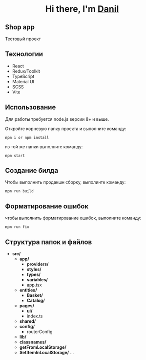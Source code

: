 <h1 align="center">Hi there, I'm <a href="https://vk.com/danil_sobolev1998" target="_blank">Danil</a>

## Shop app

Тестовый проект

## Технологии

-   React
-   Redux/Toolkit
-   TypeScript
-   Material UI
-   SCSS
-   Vite

## Использование

Для работы требуется node.js версии 8+ и выше.

Откройте корневую папку проекта и выполните команду:

```
npm i or npm install
```

из той же папки выполните команду:

```
npm start
```

## Создание билда

Чтобы выполнить продакшн сборку, выполинте команду:

```
npm run build
```

## Форматирование ошибок

чтобы выполнить форматирование ошибок, выполните команду:

```
npm run fix
```

## Структура папок и файлов

-   **src/**
    -   **app/**
        -   **providers/**
        -   **styles/**
        -   **types/**
        -   **variables/**
        -   app.tsx
    -   **entities/**
        -   **Basket/**
        -   **Catalog/**
    -   **pages/**
        -   **ui/**
        -   index.ts
    -   **shared/**
    -   **config/**
        -   routerConfig
    -   **lib/**
    -   **classnames/**
    -   **getFromLocalStorage/**
    -   **SetItemInLocalStorage/**
        ...
